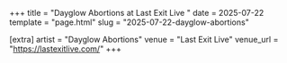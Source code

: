 +++
title = "Dayglow Abortions at Last Exit Live "
date = 2025-07-22
template = "page.html"
slug = "2025-07-22-dayglow-abortions"

[extra]
artist = "Dayglow Abortions"
venue = "Last Exit Live"
venue_url = "https://lastexitlive.com/"
+++
